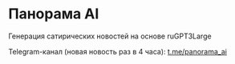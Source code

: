 # Панорама AI
Генерация сатирических новостей на основе ruGPT3Large

Telegram-канал (новая новость раз в 4 часа): [t.me/panorama_ai](https://t.me/panorama_ai)
